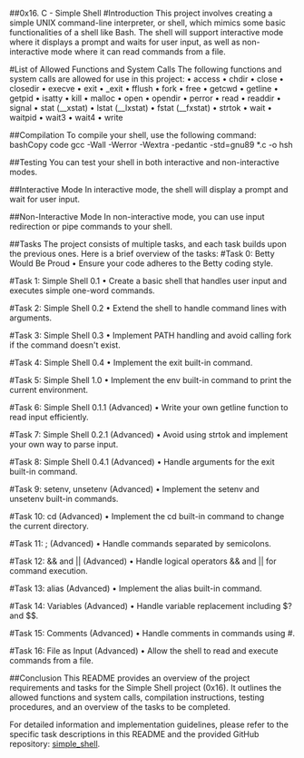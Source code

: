 ##0x16. C - Simple Shell
#Introduction
This project involves creating a simple UNIX command-line interpreter, or shell, which mimics some basic functionalities of a shell like Bash. The shell will support interactive mode where it displays a prompt and waits for user input, as well as non-interactive mode where it can read commands from a file.

#List of Allowed Functions and System Calls
The following functions and system calls are allowed for use in this project:
•	access
•	chdir
•	close
•	closedir
•	execve
•	exit
•	_exit
•	fflush
•	fork
•	free
•	getcwd
•	getline
•	getpid
•	isatty
•	kill
•	malloc
•	open
•	opendir
•	perror
•	read
•	readdir
•	signal
•	stat (__xstat)
•	lstat (__lxstat)
•	fstat (__fxstat)
•	strtok
•	wait
•	waitpid
•	wait3
•	wait4
•	write

##Compilation
To compile your shell, use the following command:
bashCopy code
gcc -Wall -Werror -Wextra -pedantic -std=gnu89 *.c -o hsh 

##Testing
You can test your shell in both interactive and non-interactive modes.

##Interactive Mode
In interactive mode, the shell will display a prompt and wait for user input.

##Non-Interactive Mode
In non-interactive mode, you can use input redirection or pipe commands to your shell.  

##Tasks
The project consists of multiple tasks, and each task builds upon the previous ones. Here is a brief overview of the tasks:
#Task 0: Betty Would Be Proud
•	Ensure your code adheres to the Betty coding style.

#Task 1: Simple Shell 0.1
•	Create a basic shell that handles user input and executes simple one-word commands.

#Task 2: Simple Shell 0.2
•	Extend the shell to handle command lines with arguments.

#Task 3: Simple Shell 0.3
•	Implement PATH handling and avoid calling fork if the command doesn't exist.

#Task 4: Simple Shell 0.4
•	Implement the exit built-in command.

#Task 5: Simple Shell 1.0
•	Implement the env built-in command to print the current environment.

#Task 6: Simple Shell 0.1.1 (Advanced)
•	Write your own getline function to read input efficiently.

#Task 7: Simple Shell 0.2.1 (Advanced)
•	Avoid using strtok and implement your own way to parse input.

#Task 8: Simple Shell 0.4.1 (Advanced)
•	Handle arguments for the exit built-in command.

#Task 9: setenv, unsetenv (Advanced)
•	Implement the setenv and unsetenv built-in commands.

#Task 10: cd (Advanced)
•	Implement the cd built-in command to change the current directory.

#Task 11: ; (Advanced)
•	Handle commands separated by semicolons.

#Task 12: && and || (Advanced)
•	Handle logical operators && and || for command execution.

#Task 13: alias (Advanced)
•	Implement the alias built-in command.

#Task 14: Variables (Advanced)
•	Handle variable replacement including $? and $$.

#Task 15: Comments (Advanced)
•	Handle comments in commands using #.

#Task 16: File as Input (Advanced)
•	Allow the shell to read and execute commands from a file.

##Conclusion
This README provides an overview of the project requirements and tasks for the Simple Shell project (0x16). It outlines the allowed functions and system calls, compilation instructions, testing procedures, and an overview of the tasks to be completed.

For detailed information and implementation guidelines, please refer to the specific task descriptions in this README and the provided GitHub repository: [simple_shell](https://github.com/Nenenj/simple_shell.git).
